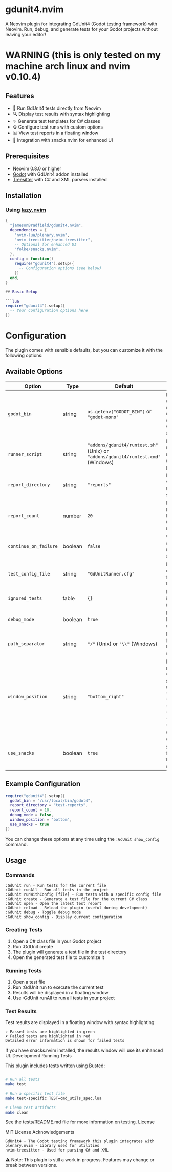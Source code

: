# gdunit4.nvim

A Neovim plugin for integrating GdUnit4 (Godot testing framework) with Neovim. Run, debug, and generate tests for your Godot projects without leaving your editor!
# WARNING (this is only tested on my machine arch linux and nvim v0.10.4)

## Features

- 🧪 Run GdUnit4 tests directly from Neovim
- 🔍 Display test results with syntax highlighting
- ✨ Generate test templates for C# classes
- ⚙️ Configure test runs with custom options
- 📊 View test reports in a floating window
- 🔄 Integration with snacks.nvim for enhanced UI

## Prerequisites

- Neovim 0.8.0 or higher
- [Godot](https://godotengine.org/) with GdUnit4 addon installed
- [Treesitter](https://github.com/nvim-treesitter/nvim-treesitter) with C# and XML parsers installed

## Installation

### Using [lazy.nvim](https://github.com/folke/lazy.nvim)

```lua
{
  "jamesonBradfield/gdunit4.nvim",
  dependencies = {
    "nvim-lua/plenary.nvim",
    "nvim-treesitter/nvim-treesitter",
    -- Optional for enhanced UI
    "folke/snacks.nvim",
  },
  config = function()
    require("gdunit4").setup({
      -- Configuration options (see below)
    })
  end,
}

## Basic Setup

```lua
require("gdunit4").setup({
  -- Your configuration options here
})
```
# Configuration

The plugin comes with sensible defaults, but you can customize it with the following options:

## Available Options

| Option | Type | Default | Description |
|--------|------|---------|-------------|
| `godot_bin` | string | `os.getenv("GODOT_BIN")` or `"godot-mono"` | Path to Godot executable. Will use the GODOT_BIN environment variable if available. |
| `runner_script` | string | `"addons/gdunit4/runtest.sh"` (Unix) or `"addons/gdunit4/runtest.cmd"` (Windows) | Path to the GdUnit4 test runner script relative to project root. |
| `report_directory` | string | `"reports"` | Directory where test reports will be saved. |
| `report_count` | number | `20` | Number of report folders to keep. Set to 0 to keep all reports. |
| `continue_on_failure` | boolean | `false` | Whether to continue running tests after a failure. |
| `test_config_file` | string | `"GdUnitRunner.cfg"` | Default configuration file for running tests. |
| `ignored_tests` | table | `{}` | List of tests to ignore when running. |
| `debug_mode` | boolean | `true` | Enable detailed logging for debugging. |
| `path_separator` | string | `"/"` (Unix) or `"\\"` (Windows) | Path separator for file paths. Usually auto-detected. |
| `window_position` | string | `"bottom_right"` | Position for test result windows when using snacks.nvim. Options: `"top"`, `"right"`, `"bottom"`, `"left"`, `"center"`, `"float"`, `"bottom_right"`, etc. |
| `use_snacks` | boolean | `true` | Whether to use snacks.nvim for displaying test results (if available). |

## Example Configuration

```lua
require("gdunit4").setup({
  godot_bin = "/usr/local/bin/godot4",
  report_directory = "test-reports",
  report_count = 10,
  debug_mode = false,
  window_position = "bottom",
  use_snacks = true
})
```

You can change these options at any time using the `:GdUnit show_config` command.

## Usage
### Commands
```
:GdUnit run - Run tests for the current file
:GdUnit runAll - Run all tests in the project
:GdUnit runWithConfig [file] - Run tests with a specific config file
:GdUnit create - Generate a test file for the current C# class
:GdUnit open - Open the latest test report
:GdUnit reload - Reload the plugin (useful during development)
:GdUnit debug - Toggle debug mode
:GdUnit show_config - Display current configuration
```
### Creating Tests

1. Open a C# class file in your Godot project
2. Run :GdUnit create
3. The plugin will generate a test file in the test directory
4. Open the generated test file to customize it

### Running Tests

1. Open a test file
2. Run :GdUnit run to execute the current test
3. Results will be displayed in a floating window
4. Use :GdUnit runAll to run all tests in your project

### Test Results

Test results are displayed in a floating window with syntax highlighting:

    ✓ Passed tests are highlighted in green
    ✗ Failed tests are highlighted in red
    Detailed error information is shown for failed tests

If you have snacks.nvim installed, the results window will use its enhanced UI.
Development
Running Tests

This plugin includes tests written using Busted:

```bash

# Run all tests
make test

# Run a specific test file
make test-specific TEST=cmd_utils_spec.lua

# Clean test artifacts
make clean
```
See the tests/README.md file for more information on testing.
License

MIT License
Acknowledgements

    GdUnit4 - The Godot testing framework this plugin integrates with
    plenary.nvim - Library used for utilities
    nvim-treesitter - Used for parsing C# and XML

⚠️ Note: This plugin is still a work in progress. Features may change or break between versions.
